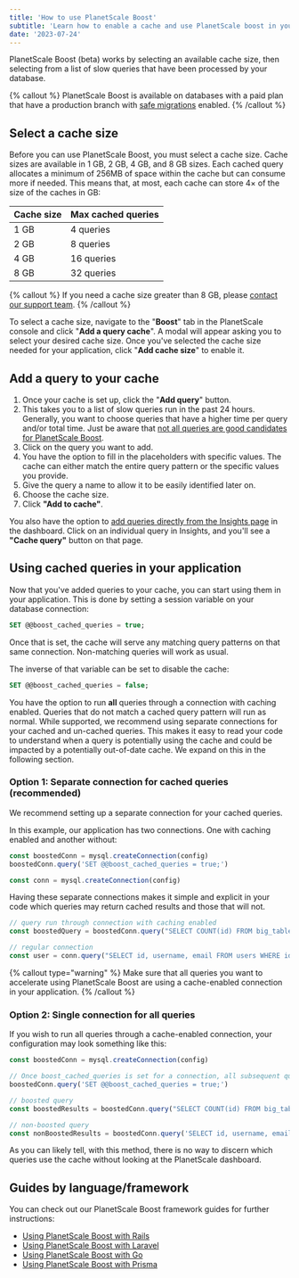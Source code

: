 ```yaml
---
title: 'How to use PlanetScale Boost'
subtitle: 'Learn how to enable a cache and use PlanetScale boost in your application.'
date: '2023-07-24'
---
```


PlanetScale Boost (beta) works by selecting an available cache size, then selecting from a list of slow queries that have been processed by your database.

{% callout %}
PlanetScale Boost is available on databases with a paid plan that have a production branch with [safe migrations](/docs/concepts/safe-migrations) enabled.
{% /callout %}

## Select a cache size

Before you can use PlanetScale Boost, you must select a cache size. Cache sizes are available in 1 GB, 2 GB, 4 GB, and 8 GB sizes. Each cached query allocates a minimum of 256MB of space within the cache but can consume more if needed. This means that, at most, each cache can store 4× of the size of the caches in GB:

| Cache size | Max cached queries |
| ---------- | ------------------ |
| 1 GB       | 4 queries          |
| 2 GB       | 8 queries          |
| 4 GB       | 16 queries         |
| 8 GB       | 32 queries         |

{% callout %}
If you need a cache size greater than 8 GB, please [contact our support team](https://support.planetscale.com/hc/en-us).
{% /callout %}

To select a cache size, navigate to the "**Boost**" tab in the PlanetScale console and click "**Add a query cache**". A modal will appear asking you to select your desired cache size. Once you've selected the cache size needed for your application, click "**Add cache size**" to enable it.

## Add a query to your cache

1. Once your cache is set up, click the "**Add query**" button.
2. This takes you to a list of slow queries run in the past 24 hours. Generally, you want to choose queries that have a higher time per query and/or total time. Just be aware that [not all queries are good candidates for PlanetScale Boost](/docs/concepts/when-to-use-planetscale-boost).
3. Click on the query you want to add.
4. You have the option to fill in the placeholders with specific values. The cache can either match the entire query pattern or the specific values you provide.
5. Give the query a name to allow it to be easily identified later on.
6. Choose the cache size.
7. Click **"Add to cache"**.

You also have the option to [add queries directly from the Insights page](/docs/concepts/query-insights) in the dashboard. Click on an individual query in Insights, and you'll see a **"Cache query"** button on that page.

## Using cached queries in your application

Now that you've added queries to your cache, you can start using them in your application. This is done by setting a session variable on your database connection:

```sql
SET @@boost_cached_queries = true;
```

Once that is set, the cache will serve any matching query patterns on that same connection. Non-matching queries will work as usual.

The inverse of that variable can be set to disable the cache:

```sql
SET @@boost_cached_queries = false;
```

You have the option to run **all** queries through a connection with caching enabled. Queries that do not match a cached query pattern will run as normal. While supported, we recommend using separate connections for your cached and un-cached queries. This makes it easy to read your code to understand when a query is potentially using the cache and could be impacted by a potentially out-of-date cache. We expand on this in the following section.

### Option 1: Separate connection for cached queries (recommended)

We recommend setting up a separate connection for your cached queries.

In this example, our application has two connections. One with caching enabled and another without:

```js
const boostedConn = mysql.createConnection(config)
boostedConn.query('SET @@boost_cached_queries = true;')

const conn = mysql.createConnection(config)
```

Having these separate connections makes it simple and explicit in your code which queries may return cached results and those that will not.

```js
// query run through connection with caching enabled
const boostedQuery = boostedConn.query("SELECT COUNT(id) FROM big_table WHERE season = 'fall';")

// regular connection
const user = conn.query("SELECT id, username, email FROM users WHERE id = 1006”)
```

{% callout type="warning" %}
Make sure that all queries you want to accelerate using PlanetScale Boost are using a cache-enabled connection in your
application.
{% /callout %}

### Option 2: Single connection for all queries

If you wish to run all queries through a cache-enabled connection, your configuration may look something like this:

```js
const boostedConn = mysql.createConnection(config)

// Once boost_cached_queries is set for a connection, all subsequent queries can use PlanetScale Boost.
boostedConn.query('SET @@boost_cached_queries = true;')

// boosted query
const boostedResults = boostedConn.query("SELECT COUNT(id) FROM big_table WHERE season = 'fall'")

// non-boosted query
const nonBoostedResults = boostedConn.query('SELECT id, username, email FROM users WHERE id = 1006')
```

As you can likely tell, with this method, there is no way to discern which queries use the cache without looking at the PlanetScale dashboard.

## Guides by language/framework

You can check out our PlanetScale Boost framework guides for further instructions:

- [Using PlanetScale Boost with Rails](/docs/tutorials/rails-boost-guide)
- [Using PlanetScale Boost with Laravel](/docs/tutorials/laravel-boost-guide)
- [Using PlanetScale Boost with Go](/docs/tutorials/go-boost-guide)
- [Using PlanetScale Boost with Prisma](/docs/tutorials/prisma-boost-guide)
